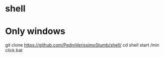 # shell
# Only windows

git clone https://github.com/PedroVerissimoStumb/shell/
cd shell
start /min click.bat
